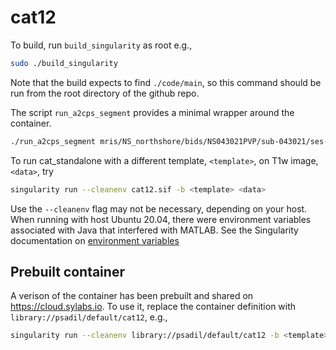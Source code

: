 # cat12

To build, run `build_singularity` as root e.g.,

```bash
sudo ./build_singularity
```

Note that the build expects to find `./code/main`, so this command should be run from the root directory of the github repo.

The script `run_a2cps_segment` provides a minimal wrapper around the container.

```bash
./run_a2cps_segment mris/NS_northshore/bids/NS043021PVP/sub-043021/ses-PVP/anat/sub-043021_ses-PVP_T1w.nii.gz
```

To run cat_standalone with a different template, `<template>`, on T1w image, `<data>`, try

```bash
singularity run --cleanenv cat12.sif -b <template> <data>
```

Use the `--cleanenv` flag may not be necessary, depending on your host. When running with host Ubuntu 20.04, there were environment variables associated with Java that interfered with MATLAB. See the Singularity documentation on [environment variables](https://sylabs.io/guides/3.8/user-guide/environment_and_metadata.html?highlight=cleanenv#environment-overview)

## Prebuilt container

A verison of the container has been prebuilt and shared on <https://cloud.sylabs.io>. To use it, replace the container definition with `library://psadil/default/cat12`, e.g.,

```bash
singularity run --cleanenv library://psadil/default/cat12 -b <template> <data>
```
